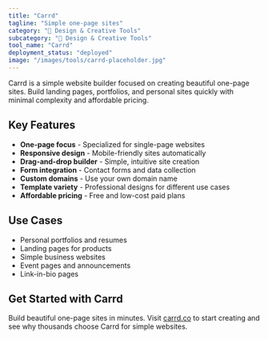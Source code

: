 ```yaml
---
title: "Carrd"
tagline: "Simple one-page sites"
category: "🎨 Design & Creative Tools"
subcategory: "🎨 Design & Creative Tools"
tool_name: "Carrd"
deployment_status: "deployed"
image: "/images/tools/carrd-placeholder.jpg"
---
```

Carrd is a simple website builder focused on creating beautiful one-page sites. Build landing pages, portfolios, and personal sites quickly with minimal complexity and affordable pricing.

## Key Features

- **One-page focus** - Specialized for single-page websites
- **Responsive design** - Mobile-friendly sites automatically
- **Drag-and-drop builder** - Simple, intuitive site creation
- **Form integration** - Contact forms and data collection
- **Custom domains** - Use your own domain name
- **Template variety** - Professional designs for different use cases
- **Affordable pricing** - Free and low-cost paid plans

## Use Cases

- Personal portfolios and resumes
- Landing pages for products
- Simple business websites
- Event pages and announcements
- Link-in-bio pages

## Get Started with Carrd

Build beautiful one-page sites in minutes. Visit [carrd.co](https://carrd.co) to start creating and see why thousands choose Carrd for simple websites.